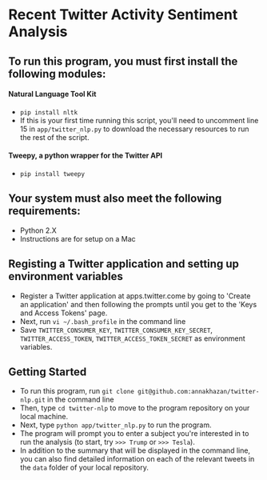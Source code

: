 # Recent Twitter Activity Sentiment Analysis

## To run this program, you must first install the following modules:

#### Natural Language Tool Kit
* `pip install nltk`
* If this is your first time running this script, you'll need to uncomment line 15 in `app/twitter_nlp.py` to download the necessary resources to run the rest of the script.

#### Tweepy, a python wrapper for the Twitter API
* `pip install tweepy`

## Your system must also meet the following requirements:
* Python 2.X
* Instructions are for setup on a Mac

## Registing a Twitter application and setting up environment variables

* Register a Twitter application at apps.twitter.come by going to 'Create an application' and then following the prompts until you get to the 'Keys and Access Tokens' page.
* Next, run `vi ~/.bash_profile` in the command line
* Save `TWITTER_CONSUMER_KEY`, `TWITTER_CONSUMER_KEY_SECRET`, `TWITTER_ACCESS_TOKEN`, `TWITTER_ACCESS_TOKEN_SECRET` as environment variables.

## Getting Started

* To run this program, run `git clone git@github.com:annakhazan/twitter-nlp.git` in the command line
* Then, type `cd twitter-nlp` to move to the program repository on your local machine.
* Next, type `python app/twitter_nlp.py` to run the program.
* The program will prompt you to enter a subject you're interested in to run the analysis (to start, try `>>> Trump` or `>>> Tesla`).
* In addition to the summary that will be displayed in the command line, you can also find detailed information on each of the relevant tweets in the `data` folder of your local repository.
